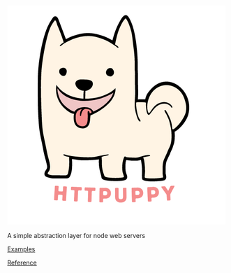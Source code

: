 ![](logo.png)

A simple abstraction layer for node web servers

[Examples](/examples/)

[Reference](/api-reference/)
